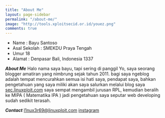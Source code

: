 ```yaml
---
title: "About Me"
layout: page-sidebar
permalink: "/about-me/"
image: "http://tools.xploitsecid.or.id/youez.png"
comments: true
---
```


- Name : Bayu Santoso
- Asal Sekolah : SMEKDU Praya Tengah
- Umur 18
- Alamat : Denpasar Bali, Indonesia 1337

***About Me***
Halo nama saya bayu, tapi sering di panggil Yo, saya seorang blogger amatiran yang nimbrung sejak tahun 2011. bagi saya ngeblog adalah tempat mencurahkan semua isi hati saya,
pendapat saya, bahkan pengetahuan yang saya miliki akan saya salurkan melalui blog saya [sec.linuxploit.com](https://sec.linuxploit.com) saya sempat mengambil jurusan RPL, kemudian beralih ke MIPA ( Matematika IPA ) jadi pengetahuan saya seputar web developing sudah sedikit terasah.

***Contact***
[l1nux3r69@linuxploit.com](mailto:l1nux3r69@gmail.com)
[instagram](https://instagram.com/youez_)
